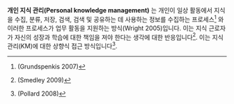 **개인 지식 관리(Personal knowledge management)** 는 개인이 일상 활동에서 지식을 수집, 분류, 저장, 검색, 검색 및 공유하는 데 사용하는 정보를 수집하는 프로세스[^1] 와 이러한 프로세스가 업무 활동을 지원하는 방식(Wright 2005)입니다. 이는 지식 근로자가 자신의 성장과 학습에 대한 책임을 져야 한다는 생각에 대한 반응입니다[^2]. 이는 지식 관리(KM)에 대한 상향식 접근 방식입니다[^3].

[^1]: (Grundspenkis 2007)
[^2]: (Smedley 2009)
[^3]: (Pollard 2008)